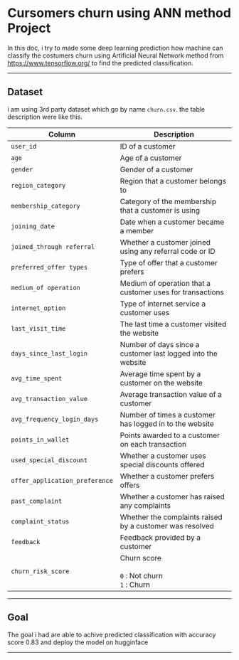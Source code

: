 # Cursomers churn using ANN method Project

In this doc, i try to made some deep learning prediction how machine can classify the costumers churn using Artificial Neural Network method from https://www.tensorflow.org/ to find the predicted classification.

---

## Dataset

i am using 3rd party dataset which go by name `churn.csv`. the table description were like this.

| Column | Description |
| --- | --- |
| `user_id` | ID of a customer |
| `age` | Age of a customer |
| `gender` | Gender of a customer |
| `region_category` | Region that a customer belongs to |
| `membership_category` | Category of the membership that a customer is using |
| `joining_date` | Date when a customer became a member |
| `joined_through referral` | Whether a customer joined using any referral code or ID |
| `preferred_offer types` | Type of offer that a customer prefers |
| `medium_of operation` | Medium of operation that a customer uses for transactions |
| `internet_option` | Type of internet service a customer uses |
| `last_visit_time` | The last time a customer visited the website |
| `days_since_last_login` | Number of days since a customer last logged into the website |
| `avg_time_spent` | Average time spent by a customer on the website |
| `avg_transaction_value` | Average transaction value of a customer |
| `avg_frequency_login_days` | Number of times a customer has logged in to the website |
| `points_in_wallet` | Points awarded to a customer on each transaction |
| `used_special_discount` | Whether a customer uses special discounts offered |
| `offer_application_preference` | Whether a customer prefers offers |
| `past_complaint` | Whether a customer has raised any complaints |
| `complaint_status` | Whether the complaints raised by a customer was resolved |
| `feedback` | Feedback provided by a customer |
| `churn_risk_score` | Churn score <br><br> `0` : Not churn <br> `1` : Churn |

---

## Goal

The goal i had are able to achive predicted classification with accuracy score 0.83 and deploy the model on hugginface

---
